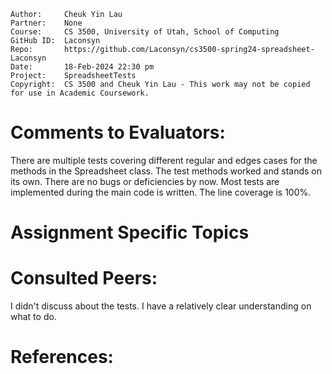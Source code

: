 ```
Author:     Cheuk Yin Lau
Partner:    None
Course:     CS 3500, University of Utah, School of Computing
GitHub ID:  Laconsyn
Repo:       https://github.com/Laconsyn/cs3500-spring24-spreadsheet-Laconsyn
Date:       18-Feb-2024 22:30 pm
Project:    SpreadsheetTests
Copyright:  CS 3500 and Cheuk Yin Lau - This work may not be copied for use in Academic Coursework.
```

# Comments to Evaluators:

There are multiple tests covering different regular and edges cases for the methods in the Spreadsheet class. 
The test methods worked and stands on its own. There are no bugs or deficiencies by now. 
Most tests are implemented during the main code is written. 
The line coverage is 100%. 

# Assignment Specific Topics

# Consulted Peers:

I didn't discuss about the tests. I have a relatively clear understanding on what to do. 

# References: